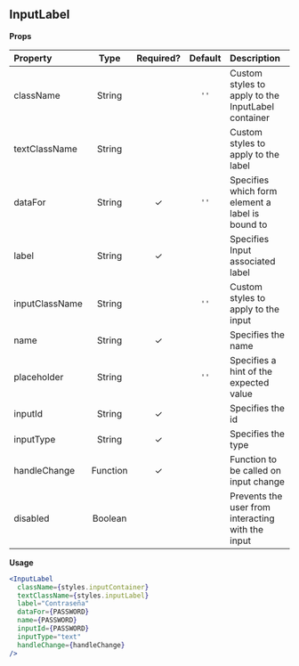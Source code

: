 ## InputLabel

**Props**

| Property | Type | Required? | Default | Description |
|:---|:---:|:---:|:---:|:---|
| className | String | | `''` | Custom styles to apply to the InputLabel container |
| textClassName | String | | | Custom styles to apply to the label |
| dataFor | String | ✓ | `''` | Specifies which form element a label is bound to |
| label | String | ✓ | | Specifies Input associated label |
| inputClassName | String | | `''`| Custom styles to apply to the input |
| name | String | ✓ | | Specifies the name |
| placeholder | String | | `''` | Specifies a hint of the expected value |
| inputId | String | ✓ | | Specifies the id |
| inputType | String | ✓ | | Specifies the type |
| handleChange | Function | ✓ | | Function to be called on input change |
| disabled | Boolean | | | Prevents the user from interacting with the input |


**Usage**

```jsx
<InputLabel
  className={styles.inputContainer}
  textClassName={styles.inputLabel}
  label="Contraseña"
  dataFor={PASSWORD}
  name={PASSWORD}
  inputId={PASSWORD}
  inputType="text"
  handleChange={handleChange}
/>
````
